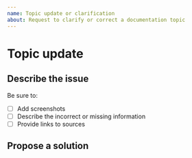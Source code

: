 ```yaml
---
name: Topic update or clarification
about: Request to clarify or correct a documentation topic
---
```


# Topic update

<!-- Add link to topic. -->

## Describe the issue

<!-- (REQUIRED) Describe the missing or incorrect content. What needs clarification? What needs a correction? Provide as much detail and resources as you can. -->

Be sure to:

- [ ] Add screenshots
- [ ] Describe the incorrect or missing information
- [ ] Provide links to sources

## Propose a solution

<!-- (OPTIONAL) Describe your solution for this issue. -->

<!-- Thank you for taking the time to report the issue. -->
